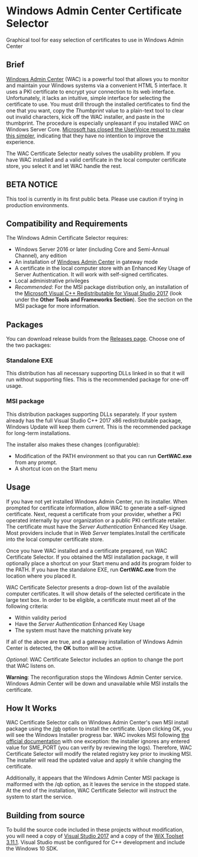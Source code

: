 # Windows Admin Center Certificate Selector

Graphical tool for easy selection of certificates to use in Windows Admin Center

## Brief

[Windows Admin Center](https://www.microsoft.com/en-us/cloud-platform/windows-admin-center) (WAC) is a powerful tool that allows you to monitor and maintain
your Windows systems via a convenient HTML 5 interface. It uses a PKI certificate to encrypt your connection to its web interface. Unfortunately, it lacks an intuitive, simple interface for selecting the certificate to use. You must drill through the installed certificates to find the one that you want,
copy the _Thumbprint_ value to a plain-text tool to clear out invalid characters, kick off the WAC installer, and paste in the thumbprint. The procedure is especially unpleasant if you installed WAC on Windows Server Core. [Microsoft has closed the UserVoice request to make this simpler](https://windowsserver.uservoice.com/forums/295071-management-tools/suggestions/33950335-how-do-windows-admin-center-change-certificate), indicating that they have no intention to improve the experience.

The WAC Certificate Selector neatly solves the usability problem. If you have WAC installed and a valid certificate in the local computer certificate store, you select it and let WAC handle the rest.

## BETA NOTICE

This tool is currently in its first public beta. Please use caution if trying in production environments.

## Compatibility and Requirements

The Windows Admin Certificate Selector requires:

- Windows Server 2016 or later (including Core and Semi-Annual Channel), any edition
- An installation of [Windows Admin Center](https://www.microsoft.com/en-us/cloud-platform/windows-admin-center) in gateway mode
- A certificate in the local computer store with an Enhanced Key Usage of Server Authentication. It will work with self-signed certificates.
- Local administrative privileges
- _Recommended_: For the MSI package distribution only, an installation of the [Microsoft Visual C++ Redistributable for Visual Studio 2017](https://visualstudio.microsoft.com/downloads/) (look under the **Other Tools and Frameworks Section**). See the section on the MSI package for more information.

## Packages

You can download release builds from the [Releases page](https://github.com/ejsiron/CertWAC/releases). Choose one of the two packages:

### Standalone EXE

This distribution has all necessary supporting DLLs linked in so that it will run without supporting files. This is the recommended package for one-off usage.

### MSI package

This distribution packages supporting DLLs separately. If your system already has the full Visual Studio C++ 2017 x86 redistributable package, Windows Update will keep them current. This is the recommended package for long-term installations.

The installer also makes these changes (configurable):

- Modification of the PATH environment so that you can run **CertWAC.exe** from any prompt.
- A shortcut icon on the Start menu

## Usage

If you have not yet installed Windows Admin Center, run its installer. When prompted for certificate information, allow WAC to generate a self-signed certificate. Next, request a certificate from your provider, whether a PKI operated internally by your organization or a public PKI certificate retailer. The certificate must have the *Server Authentication* Enhanced Key Usage. Most providers include that in *Web Server* templates.Install the certificate into the local computer certificate store.

Once you have WAC installed and a certificate prepared, run WAC Certificate Selector. If you obtained the MSI installation package, it will optionally place a shortcut on your Start menu and add its program folder to the PATH. If you have the standalone EXE, run **CertWAC.exe** from the location where you placed it.

WAC Certificate Selector presents a drop-down list of the available computer certificates. It will show details of the selected certificate in the large text box. In order to be eligible, a certificate must meet all of the following criteria:

- Within validity period
- Have the _Server Authentication_ Enhanced Key Usage
- The system must have the matching private key

If all of the above are true, and a gateway installation of Windows Admin Center is detected, the **OK** button will be active.

_Optional_: WAC Certificate Selector includes an option to change the port that WAC listens on.

**Warning**: The reconfiguration stops the Windows Admin Center service. Windows Admin Center will be down and unavailable while MSI installs the certificate.

## How It Works

WAC Certificate Selector calls on Windows Admin Center's own MSI install package using the [/qb](https://docs.microsoft.com/en-us/windows/desktop/Msi/command-line-options) option to install the certificate. Upon clicking OK, you will see the Windows Installer progress bar. WAC invokes MSI following [the official documentation](https://docs.microsoft.com/en-us/windows-server/manage/windows-admin-center/deploy/install) with one exception: the installer ignores any entered value for SME_PORT (you can verify by reviewing the logs). Therefore, WAC Certificate Selector will modify the related registry key prior to invoking MSI. The installer will read the updated value and apply it while changing the certificate.

Additionally, it appears that the Windows Admin Center MSI package is malformed with the /qb option, as it leaves the service in the stopped state. At the end of the installation, WAC Certificate Selector will instruct the system to start the service.

## Building from source

To build the source code included in these projects without modification, you will need a copy of [Visual Studio 2017](https://visualstudio.microsoft.com/downloads/) and a copy of the [WiX Toolset 3.11.1](http://wixtoolset.org/). Visual Studio must be configured for C++ development and include the Windows 10 SDK.
